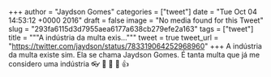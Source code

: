 
+++
author = "Jaydson Gomes"
categories = ["tweet"]
date = "Tue Oct 04 14:53:12 +0000 2016"
draft = false
image = "No media found for this Tweet"
slug = "293fa6115d3d7955aea6177a638cb279efe2a163"
tags = ["tweet"]
title = """A indústria da multa exis..."""
tweet = true
tweet_url = "https://twitter.com/jaydson/status/783319064252968960"
+++
A indústria da multa existe sim. Ela se chama Jaydson Gomes. É tanta multa que já me considero uma indústria 👓 🍭 🐒 🚗 👍
